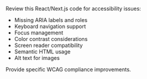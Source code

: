Review this React/Next.js code for accessibility issues:
- Missing ARIA labels and roles
- Keyboard navigation support
- Focus management
- Color contrast considerations
- Screen reader compatibility
- Semantic HTML usage
- Alt text for images

Provide specific WCAG compliance improvements.
